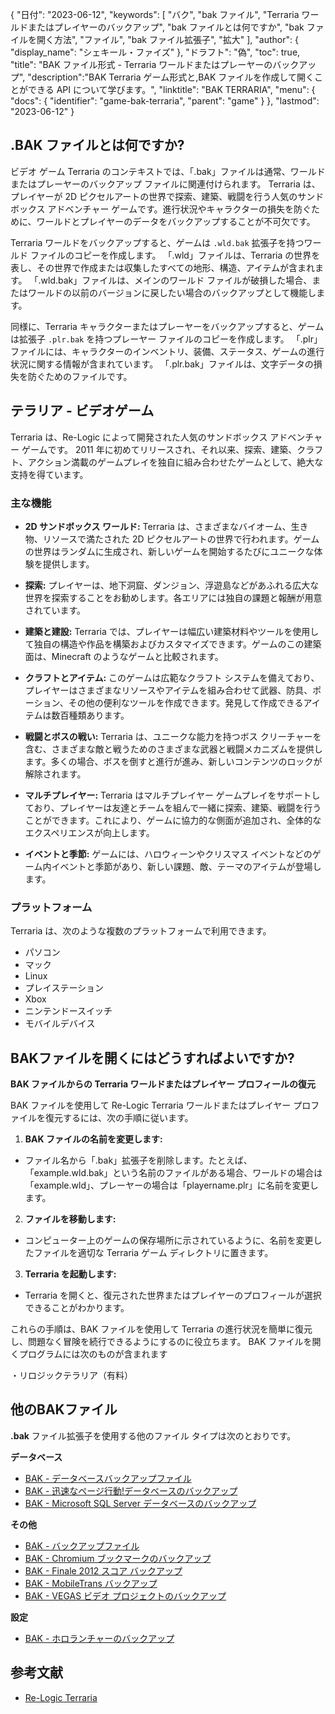 {
"日付": "2023-06-12",
  "keywords": [
"バク",
"bak ファイル",
"Terraria ワールドまたはプレイヤーのバックアップ",
"bak ファイルとは何ですか",
"bak ファイルを開く方法",
"ファイル",
"bak ファイル拡張子",
"拡大"
],
  "author": {
"display_name": "シェキール・ファイズ"
},
"ドラフト": "偽",
"toc": true,
"title": "BAK ファイル形式 - Terraria ワールドまたはプレーヤーのバックアップ",
  "description":"BAK Terraria ゲーム形式と,BAK ファイルを作成して開くことができる API について学びます。",
"linktitle": "BAK TERRARIA",
  "menu": {
    "docs": {
      "identifier": "game-bak-terraria",
"parent": "game"
}
},
"lastmod": "2023-06-12"
}

## .BAK ファイルとは何ですか?

ビデオ ゲーム Terraria のコンテキストでは、「.bak」ファイルは通常、ワールドまたはプレーヤーのバックアップ ファイルに関連付けられます。 Terraria は、プレイヤーが 2D ピクセルアートの世界で探索、建築、戦闘を行う人気のサンドボックス アドベンチャー ゲームです。進行状況やキャラクターの損失を防ぐために、ワールドとプレイヤーのデータをバックアップすることが不可欠です。

Terraria ワールドをバックアップすると、ゲームは `.wld.bak` 拡張子を持つワールド ファイルのコピーを作成します。 「.wld」ファイルは、Terraria の世界を表し、その世界で作成または収集したすべての地形、構造、アイテムが含まれます。 「.wld.bak」ファイルは、メインのワールド ファイルが破損した場合、またはワールドの以前のバージョンに戻したい場合のバックアップとして機能します。

同様に、Terraria キャラクターまたはプレーヤーをバックアップすると、ゲームは拡張子 `.plr.bak` を持つプレーヤー ファイルのコピーを作成します。 「.plr」ファイルには、キャラクターのインベントリ、装備、ステータス、ゲームの進行状況に関する情報が含まれています。 「.plr.bak」ファイルは、文字データの損失を防ぐためのファイルです。

## テラリア - ビデオゲーム

Terraria は、Re-Logic によって開発された人気のサンドボックス アドベンチャー ゲームです。 2011 年に初めてリリースされ、それ以来、探索、建築、クラフト、アクション満載のゲームプレイを独自に組み合わせたゲームとして、絶大な支持を得ています。

### 主な機能

- **2D サンドボックス ワールド:** Terraria は、さまざまなバイオーム、生き物、リソースで満たされた 2D ピクセルアートの世界で行われます。ゲームの世界はランダムに生成され、新しいゲームを開始するたびにユニークな体験を提供します。

- **探索:** プレイヤーは、地下洞窟、ダンジョン、浮遊島などがあふれる広大な世界を探索することをお勧めします。各エリアには独自の課題と報酬が用意されています。

- **建築と建設:** Terraria では、プレイヤーは幅広い建築材料やツールを使用して独自の構造や作品を構築およびカスタマイズできます。ゲームのこの建築面は、Minecraft のようなゲームと比較されます。

- **クラフトとアイテム:** このゲームは広範なクラフト システムを備えており、プレイヤーはさまざまなリソースやアイテムを組み合わせて武器、防具、ポーション、その他の便利なツールを作成できます。発見して作成できるアイテムは数百種類あります。

- **戦闘とボスの戦い:** Terraria は、ユニークな能力を持つボス クリーチャーを含む、さまざまな敵と戦うためのさまざまな武器と戦闘メカニズムを提供します。多くの場合、ボスを倒すと進行が進み、新しいコンテンツのロックが解除されます。

- **マルチプレイヤー:** Terraria はマルチプレイヤー ゲームプレイをサポートしており、プレイヤーは友達とチームを組んで一緒に探索、建築、戦闘を行うことができます。これにより、ゲームに協力的な側面が追加され、全体的なエクスペリエンスが向上します。

- **イベントと季節:** ゲームには、ハロウィーンやクリスマス イベントなどのゲーム内イベントと季節があり、新しい課題、敵、テーマのアイテムが登場します。

### プラットフォーム

Terraria は、次のような複数のプラットフォームで利用できます。
- パソコン
- マック
- Linux
- プレイステーション
- Xbox
- ニンテンドースイッチ
- モバイルデバイス

## BAKファイルを開くにはどうすればよいですか?

**BAK ファイルからの Terraria ワールドまたはプレイヤー プロフィールの復元**

BAK ファイルを使用して Re-Logic Terraria ワールドまたはプレイヤー プロファイルを復元するには、次の手順に従います。

1. **BAK ファイルの名前を変更します:**
- ファイル名から「.bak」拡張子を削除します。たとえば、「example.wld.bak」という名前のファイルがある場合、ワールドの場合は「example.wld」、プレーヤーの場合は「playername.plr」に名前を変更します。

2. **ファイルを移動します:**
- コンピューター上のゲームの保存場所に示されているように、名前を変更したファイルを適切な Terraria ゲーム ディレクトリに置きます。

3. **Terraria を起動します:**
- Terraria を開くと、復元された世界またはプレイヤーのプロフィールが選択できることがわかります。

これらの手順は、BAK ファイルを使用して Terraria の進行状況を簡単に復元し、問題なく冒険を続行できるようにするのに役立ちます。 BAK ファイルを開くプログラムには次のものが含まれます

・リロジックテラリア（有料）

## 他のBAKファイル

**.bak** ファイル拡張子を使用する他のファイル タイプは次のとおりです。

**データベース**
- [BAK - データベースバックアップファイル](/ja/database/bak/)
- [BAK - 迅速なページ行動!データベースのバックアップ](/ja/database/bak-act/)
- [BAK - Microsoft SQL Server データベースのバックアップ](/ja/database/bak-sqlserver/)

**その他**
- [BAK - バックアップファイル](/ja/misc/bak-backup/)
- [BAK - Chromium ブックマークのバックアップ](/ja/misc/bak-chromium/)
- [BAK - Finale 2012 スコア バックアップ](/ja/misc/bak-finale/)
- [BAK - MobileTrans バックアップ](/ja/misc/bak-mobiletrans/)
- [BAK - VEGAS ビデオ プロジェクトのバックアップ](/ja/misc/bak-vegas/)

**設定**
- [BAK - ホロランチャーのバックアップ](/ja/settings/bak-holo/)

## 参考文献
* [Re-Logic Terraria](https://terraria.fandom.com/wiki/Re-Logic)

